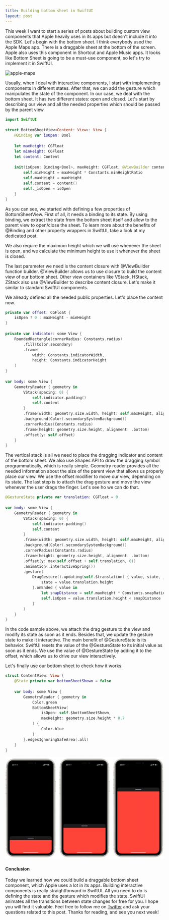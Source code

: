 ```yaml
---
title: Building bottom sheet in SwiftUI
layout: post
---
```


This week I want to start a series of posts about building custom view components that Apple heavily uses in its apps but doesn't include it into the SDK. Let's begin with the bottom sheet. I think everybody used the Apple Maps app. There is a draggable sheet at the bottom of the screen. Apple also uses this component in Shortcut and Apple Music apps. It looks like Bottom Sheet is going to be a must-use component, so let's try to implement it in SwiftUI.

![apple-maps](/public/apple-maps.png)

Usually, when I deal with interactive components, I start with implementing components in different states. After that, we can add the gesture which manipulates the state of the component. In our case, we deal with the bottom sheet. It has two different states: open and closed. Let's start by describing our view and all the needed properties which should be passed by the parent view.

```swift
import SwiftUI

struct BottomSheetView<Content: View>: View {
    @Binding var isOpen: Bool

    let maxHeight: CGFloat
    let minHeight: CGFloat
    let content: Content

    init(isOpen: Binding<Bool>, maxHeight: CGFloat, @ViewBuilder content: () -> Content) {
        self.minHeight = maxHeight * Constants.minHeightRatio
        self.maxHeight = maxHeight
        self.content = content()
        self._isOpen = isOpen
    }
}
```

As you can see, we started with defining a few properties of BottomSheetView. First of all, it needs a binding to its state. By using binding, we extract the state from the bottom sheet itself and allow to the parent view to open/close the sheet. To learn more about the benefits of @Binding and other property wrappers in SwiftUI, take a look at my dedicated post.

We also require the maximum height which we will use whenever the sheet is open, and we calculate the minimum height to use it whenever the sheet is closed.

The last parameter we need is the content closure with @ViewBuilder function builder. @ViewBuilder allows us to use closure to build the content view of our bottom sheet. Other view containers like VStack, HStack, ZStack also use @ViewBuilder to describe content closure. Let's make it similar to standard SwiftUI components.

We already defined all the needed public properties. Let's place the content now. 

```swift
private var offset: CGFloat {
    isOpen ? 0 : maxHeight - minHeight
}

private var indicator: some View {
    RoundedRectangle(cornerRadius: Constants.radius)
        .fill(Color.secondary)
        .frame(
            width: Constants.indicatorWidth,
            height: Constants.indicatorHeight
    )
}

var body: some View {
    GeometryReader { geometry in
        VStack(spacing: 0) {
            self.indicator.padding()
            self.content
        }
        .frame(width: geometry.size.width, height: self.maxHeight, alignment: .top)
        .background(Color(.secondarySystemBackground))
        .cornerRadius(Constants.radius)
        .frame(height: geometry.size.height, alignment: .bottom)
        .offset(y: self.offset)
    }
}
```

The vertical stack is all we need to place the dragging indicator and content of the bottom sheet. We also use Shapes API to draw the dragging symbol programmatically, which is really simple. Geometry reader provides all the needed information about the size of the parent view that allows us properly place our view. We use the offset modifier to move our view, depending on its state. The last step is to attach the drag gesture and move the view whenever the user drags the finger. Let's see ho we can do that.

```swift
@GestureState private var translation: CGFloat = 0

var body: some View {
    GeometryReader { geometry in
        VStack(spacing: 0) {
            self.indicator.padding()
            self.content
        }
        .frame(width: geometry.size.width, height: self.maxHeight, alignment: .top)
        .background(Color(.secondarySystemBackground))
        .cornerRadius(Constants.radius)
        .frame(height: geometry.size.height, alignment: .bottom)
        .offset(y: max(self.offset + self.translation, 0))
        .animation(.interactiveSpring())
        .gesture(
            DragGesture().updating(self.$translation) { value, state, _ in
                state = value.translation.height
            }.onEnded { value in
                let snapDistance = self.maxHeight * Constants.snapRatio
                self.isOpen = value.translation.height < snapDistance
            }
        )
    }
}
```

In the code sample above, we attach the drag gesture to the view and modify its state as soon as it ends. Besides that, we update the gesture state to make it interactive. The main benefit of @GestureState is its behavior. SwiftUI resets the value of the @GestureState to its initial value as soon as it ends. We use the value of @GestureState by adding it to the offset, which allows us to drive our view interactively.

Let's finally use our bottom sheet to check how it works.

```swift
struct ContentView: View {
    @State private var bottomSheetShown = false

    var body: some View {
        GeometryReader { geometry in
            Color.green
            BottomSheetView(
                isOpen: self.$bottomSheetShown,
                maxHeight: geometry.size.height * 0.7
            ) {
                Color.blue
            }
        }.edgesIgnoringSafeArea(.all)
    }
}
```

![bottom-sheet](/public/bottom-sheet.png)

#### Conclusion
Today we learned how we could build a draggable bottom sheet component, which Apple uses a lot in its apps. Building interactive components is really straightforward in SwiftUI. All you need to do is defining the state and the gesture which modifies the state. SwiftUI animates all the transitions between state changes for free for you. I hope you will find it valuable. Feel free to follow me on [Twitter](https://twitter.com/mecid) and ask your questions related to this post. Thanks for reading, and see you next week! 

